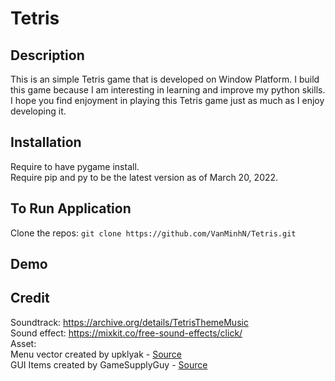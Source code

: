 # Tetris

Description 
-----------
This is an simple Tetris game that is developed on Window Platform. I build this game because I am interesting in learning and improve my python skills. I hope you find enjoyment in playing this Tetris game just as much as I enjoy developing it. 

Installation 
------------
Require to have pygame install. <br>
Require pip and py to be the latest version as of March 20, 2022.

To Run Application 
------------------
Clone the repos: ``git clone https://github.com/VanMinhN/Tetris.git``

Demo
----

Credit
-----
Soundtrack: https://archive.org/details/TetrisThemeMusic<br>
Sound effect: https://mixkit.co/free-sound-effects/click/<br>
Asset: <br>
Menu vector created by upklyak - <a href="https://www.freepik.com/free-vector/set-game-menu-elements-textile-woven-texture-icons_24655610.htm#query=exit%20button&position=1&from_view=search" target="_blank">Source</a><br>
GUI Items created by GameSupplyGuy - <a href ="https://gamesupply.itch.io/gui-items-buttons">Source</a> <br>
